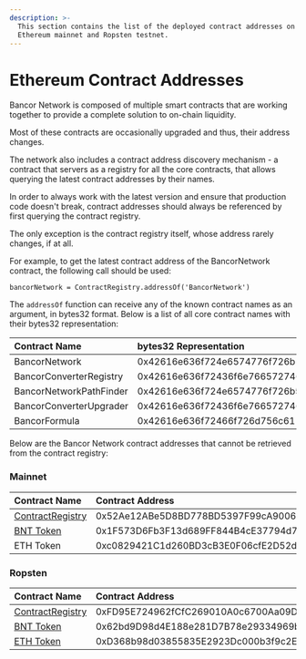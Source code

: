 ```yaml
---
description: >-
  This section contains the list of the deployed contract addresses on both the
  Ethereum mainnet and Ropsten testnet.
---
```


# Ethereum Contract Addresses

Bancor Network is composed of multiple smart contracts that are working together to provide a complete solution to on-chain liquidity.

Most of these contracts are occasionally upgraded and thus, their address changes.

The network also includes a contract address discovery mechanism - a contract that servers as a registry for all the core contracts, that allows querying the latest contract addresses by their names.

In order to always work with the latest version and ensure that production code doesn't break, contract addresses should always be referenced by first querying the contract registry.

The only exception is the contract registry itself, whose address rarely changes, if at all.

For example, to get the latest contract address of the BancorNetwork contract, the following call should be used:

`bancorNetwork = ContractRegistry.addressOf('BancorNetwork')`

The `addressOf` function can receive any of the known contract names as an argument, in bytes32 format. Below is a list of all core contract names with their bytes32 representation:

| **Contract Name** | bytes32 Representation |
| :--- | :--- |
| BancorNetwork | 0x42616e636f724e6574776f726b |
| BancorConverterRegistry | 0x42616e636f72436f6e7665727465725265676973747279 |
| BancorNetworkPathFinder | 0x42616e636f724e6574776f726b5061746846696e646572 |
| BancorConverterUpgrader | 0x42616e636f72436f6e7665727465725570677261646572 |
| BancorFormula | 0x42616e636f72466f726d756c61 |

Below are the Bancor Network contract addresses that cannot be retrieved from the contract registry:

### Mainnet

| **Contract Name** | Contract Address |
| :--- | :--- |
| [ContractRegistry](../../api-reference/ethereum-smart-contracts/utility/contractregistry.md) | 0x52Ae12ABe5D8BD778BD5397F99cA900624CfADD4 |
| [BNT Token](../../api-reference/ethereum-smart-contracts/token/smarttoken.md) | 0x1F573D6Fb3F13d689FF844B4cE37794d79a7FF1C |
| ETH Token | 0xc0829421C1d260BD3cB3E0F06cfE2D52db2cE315 |

### Ropsten

| **Contract Name** | Contract Address |
| :--- | :--- |
| [ContractRegistry](../../api-reference/ethereum-smart-contracts/utility/contractregistry.md) | 0xFD95E724962fCfC269010A0c6700Aa09D5de3074 |
| [BNT Token](../../api-reference/ethereum-smart-contracts/token/smarttoken.md) | 0x62bd9D98d4E188e281D7B78e29334969bbE1053c |
| [ETH Token](../../api-reference/ethereum-smart-contracts/token/ethertoken.md) | 0xD368b98d03855835E2923Dc000b3f9c2EBF1b27b |


